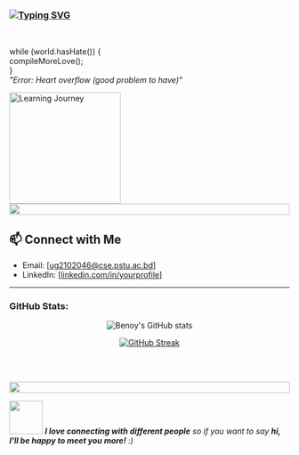 <h3>
  <a href="https://git.io/typing-svg">
    <img src="https://readme-typing-svg.herokuapp.com?font=Fira+Code&pause=1000&color=36BCF7&width=500&lines=Hi!+This+is+Benoy+%F0%9F%91%8B+%F0%9F%98%8A" alt="Typing SVG" />
  </a>
</h3>

<br>

while (world.hasHate()) {  
    compileMoreLove();  
}  
*"Error: Heart overflow (good problem to have)"*   <br>

<img src="https://media.giphy.com/media/QHE5gWI0QjqF2/giphy.gif" width="200" alt="Learning Journey">


<img src="https://i.imgur.com/dBaSKWF.gif" height="20" width="100%">

## 📫 Connect with Me  
- Email: [ug2102046@cse.pstu.ac.bd]
- LinkedIn: [[linkedin.com/in/yourprofile](https://www.linkedin.com/in/md-hajek-anjum-benoy-76b601281)]

---

<h3 align="left">GitHub Stats:</h3>
<div align="center">

  ![Benoy's GitHub stats](https://github-readme-stats.vercel.app/api?username=Benoy-07&theme=midnight-purple&show_icons=true&show=reviews,prs_merged,prs_merged_percentage&hide=contribs,issues)

  [![GitHub Streak](https://streak-stats.demolab.com/?user=Benoy-07&theme=midnight-purple)](https://git.io/streak-stats)

</div>

<br><br>


<img src="https://i.imgur.com/dBaSKWF.gif" height="20" width="100%">

<img src="https://media.giphy.com/media/LnQjpWaON8nhr21vNW/giphy.gif" width="60"> <em><b>I love connecting with different people</b> so if you want to say <b>hi, I'll be happy to meet you more!</b> :)</em>
